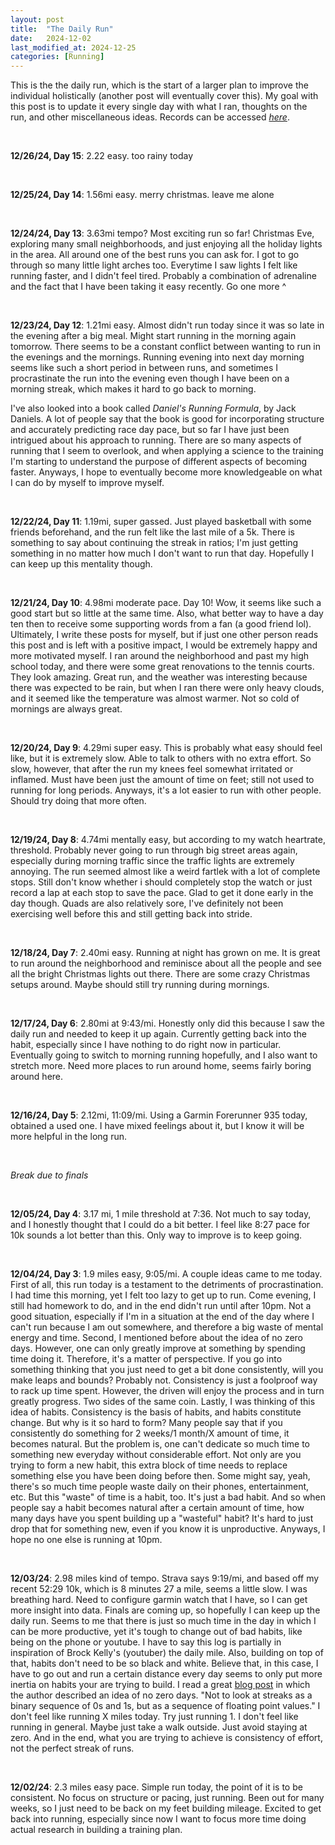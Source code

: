 ```yaml
---
layout: post
title:  "The Daily Run"
date:   2024-12-02
last_modified_at: 2024-12-25
categories: [Running]
---
```


This is the the daily run, which is the start of a larger plan to improve the individual holistically (another post will eventually cover this). My goal with this post is to update it every single day with what I ran, thoughts on the run, and other miscellaneous ideas. Records can be accessed *[here](https://www.strava.com/athletes/117513725)*.

<br/>

**12/26/24, Day 15**: 2.22 easy. too rainy today

<br/>

**12/25/24, Day 14**: 1.56mi easy. merry christmas. leave me alone

<br/>

**12/24/24, Day 13**: 3.63mi tempo? Most exciting run so far! Christmas Eve, exploring many small neighborhoods, and just enjoying all the holiday lights in the area. All around one of the best runs you can ask for. I got to go through so many little light arches too. Everytime I saw lights I felt like running faster, and I didn't feel tired. Probably a combination of adrenaline and the fact that I have been taking it easy recently. Go one more ^

<br/>

**12/23/24, Day 12**: 1.21mi easy. Almost didn't run today since it was so late in the evening after a big meal. Might start running in the morning again tomorrow. There seems to be a constant conflict between wanting to run in the evenings and the mornings. Running evening into next day morning seems like such a short period in between runs, and sometimes I procrastinate the run into the evening even though I have been on a morning streak, which makes it hard to go back to morning.

I've also looked into a book called *Daniel's Running Formula*, by Jack Daniels. A lot of people say that the book is good for incorporating structure and accurately predicting race day pace, but so far I have just been intrigued about his approach to running. There are so many aspects of running that I seem to overlook, and when applying a science to the training I'm starting to understand the purpose of different aspects of becoming faster. Anyways, I hope to eventually become more knowledgeable on what I can do by myself to improve myself.

<br/>

**12/22/24, Day 11**: 1.19mi, super gassed. Just played basketball with some friends beforehand, and the run felt like the last mile of a 5k. There is something to say about continuing the streak in ratios; I'm just getting something in no matter how much I don't want to run that day. Hopefully I can keep up this mentality though.

<br/>

**12/21/24, Day 10**: 4.98mi moderate pace. Day 10! Wow, it seems like such a good start but so little at the same time. Also, what better way to have a day ten then to receive some supporting words from a fan (a good friend lol). Ultimately, I write these posts for myself, but if just one other person reads this post and is left with a positive impact, I would be extremely happy and more motivated myself. I ran around the neighborhood and past my high school today, and there were some great renovations to the tennis courts. They look amazing. Great run, and the weather was interesting because there was expected to be rain, but when I ran there were only heavy clouds, and it seemed like the temperature was almost warmer. Not so cold of mornings are always great.

<br/>

**12/20/24, Day 9**: 4.29mi super easy. This is probably what easy should feel like, but it is extremely slow. Able to talk to others with no extra effort. So slow, however, that after the run my knees feel somewhat irritated or inflamed. Must have been just the amount of time on feet; still not used to running for long periods. Anyways, it's a lot easier to run with other people. Should try doing that more often. 

<br/>

**12/19/24, Day 8**: 4.74mi mentally easy, but according to my watch heartrate, threshold. Probably never going to run through big street areas again, especially during morning traffic since the traffic lights are extremely annoying. The run seemed almost like a weird fartlek with a lot of complete stops. Still don't know whether i should completely stop the watch or just record a lap at each stop to save the pace. Glad to get it done early in the day though. Quads are also relatively sore, I've definitely not been exercising well before this and still getting back into stride.

<br/>

**12/18/24, Day 7**: 2.40mi easy. Running at night has grown on me. It is great to run around the neighborhood and reminisce about all the people and see all the bright Christmas lights out there. There are some crazy Christmas setups around. Maybe should still try running during mornings. 

<br/>

**12/17/24, Day 6**: 2.80mi at 9:43/mi. Honestly only did this because I saw the daily run and needed to keep it up again. Currently getting back into the habit, especially since I have nothing to do right now in particular. Eventually going to switch to morning running hopefully, and I also want to stretch more. Need more places to run around home, seems fairly boring around here. 

<br/>

**12/16/24, Day 5**: 2.12mi, 11:09/mi. Using a Garmin Forerunner 935 today, obtained a used one. I have mixed feelings about it, but I know it will be more helpful in the long run. 

<br/>

*Break due to finals*

<br/>

**12/05/24, Day 4**: 3.17 mi, 1 mile threshold at 7:36. Not much to say today, and I honestly thought that I could do a bit better. I feel like 8:27 pace for 10k sounds a lot better than this. Only way to improve is to keep going.

<br/>

**12/04/24, Day 3**: 1.9 miles easy, 9:05/mi. A couple ideas came to me today. First of all, this run today is a testament to the detriments of procrastination. I had time this morning, yet I felt too lazy to get up to run. Come evening, I still had homework to do, and in the end didn't run until after 10pm. Not a good situation, especially if I'm in a situation at the end of the day where I can't run because I am out somewhere, and therefore a big waste of mental energy and time. Second, I mentioned before about the idea of no zero days. However, one can only greatly improve at something by spending time doing it. Therefore, it's a matter of perspective. If you go into something thinking that you just need to get a bit done consistently, will you make leaps and bounds? Probably not. Consistency is just a foolproof way to rack up time spent. However, the driven will enjoy the process and in turn greatly progress. Two sides of the same coin. Lastly, I was thinking of this idea of habits. Consistency is the basis of habits, and habits constitute change. But why is it so hard to form? Many people say that if you consistently do something for 2 weeks/1 month/X amount of time, it becomes natural. But the problem is, one can't dedicate so much time to something new everyday without considerable effort. Not only are you trying to form a new habit, this extra block of time needs to replace something else you have been doing before then. Some might say, yeah, there's so much time people waste daily on their phones, entertainment, etc. But this "waste" of time is a habit, too. It's just a bad habit. And so when people say a habit becomes natural after a certain amount of time, how many days have you spent building up a "wasteful" habit? It's hard to just drop that for something new, even if you know it is unproductive. Anyways, I hope no one else is running at 10pm.

<br/>

**12/03/24**: 2.98 miles kind of tempo. Strava says 9:19/mi, and based off my recent 52:29 10k, which is 8 minutes 27 a mile, seems a little slow. I was breathing hard. Need to configure garmin watch that I have, so I can get more insight into data. Finals are coming up, so hopefully I can keep up the daily run. Seems to me that there is just so much time in the day in which I can be more productive, yet it's tough to change out of bad habits, like being on the phone or youtube. I have to say this log is partially in inspiration of Brock Kelly's (youtuber) the daily mile. Also, building on top of that, habits don't need to be so black and white. Believe that, in this case, I have to go out and run a certain distance every day seems to only put more inertia on habits your are trying to build. I read a great [blog post](https://knhash.in/streaks-ratios-not-absolutes/) in which the author described an idea of no zero days. "Not to look at streaks as a binary sequence of 0s and 1s, but as a sequence of floating point values." I don't feel like running X miles today. Try just running 1. I don't feel like running in general. Maybe just take a walk outside. Just avoid staying at zero. And in the end, what you are trying to achieve is consistency of effort, not the perfect streak of runs.

<br/>

**12/02/24**: 2.3 miles easy pace. Simple run today, the point of it is to be consistent. No focus on structure or pacing, just running. Been out for many weeks, so I just need to be back on my feet building mileage. Excited to get back into running, especially since now I want to focus more time doing actual research in building a training plan.